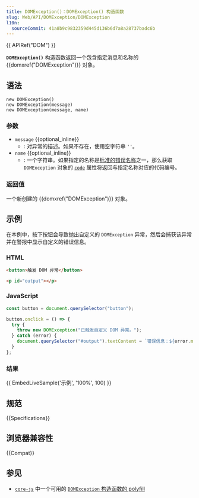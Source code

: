 ```yaml
---
title: DOMException()：DOMException() 构造函数
slug: Web/API/DOMException/DOMException
l10n:
  sourceCommit: 41a8b9c9832359d445d136b6d7a8a28737badc6b
---
```


{{ APIRef("DOM") }}

**`DOMException()`** 构造函数返回一个包含指定消息和名称的 {{domxref("DOMException")}} 对象。

## 语法

```js-nolint
new DOMException()
new DOMException(message)
new DOMException(message, name)
```

### 参数

- `message` {{optional_inline}}
  - : 对异常的描述。如果不存在，使用空字符串 `''`。
- `name` {{optional_inline}}
  - : 一个字符串。如果指定的名称是[标准的错误名称](/zh-CN/docs/Web/API/DOMException#错误名称)之一，那么获取 `DOMException` 对象的 [`code`](/zh-CN/docs/Web/API/DOMException/code) 属性将返回与指定名称对应的代码编号。

### 返回值

一个新创建的 {{domxref("DOMException")}} 对象。

## 示例

在本例中，按下按钮会导致抛出自定义的 `DOMException` 异常，然后会捕获该异常并在警报中显示自定义的错误信息。

### HTML

```html
<button>触发 DOM 异常</button>

<p id="output"></p>
```

### JavaScript

```js
const button = document.querySelector("button");

button.onclick = () => {
  try {
    throw new DOMException("已触发自定义 DOM 异常。");
  } catch (error) {
    document.querySelector("#output").textContent = `错误信息：${error.message}`;
  }
};
```

### 结果

{{ EmbedLiveSample('示例', '100%', 100) }}

## 规范

{{Specifications}}

## 浏览器兼容性

{{Compat}}

## 参见

- [`core-js`]() 中一个可用的 [`DOMException` 构造函数的 polyfill](https://github.com/zloirock/core-js#domexception)
